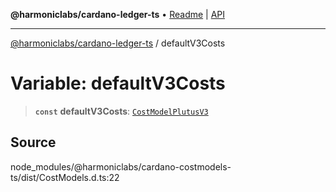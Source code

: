 **@harmoniclabs/cardano-ledger-ts** • [Readme](../Introduction) \| [API](../globals)

***

[@harmoniclabs/cardano-ledger-ts](../Introduction) / defaultV3Costs

# Variable: defaultV3Costs

> **`const`** **defaultV3Costs**: [`CostModelPlutusV3`](../interfaces/CostModelPlutusV3)

## Source

node\_modules/@harmoniclabs/cardano-costmodels-ts/dist/CostModels.d.ts:22
